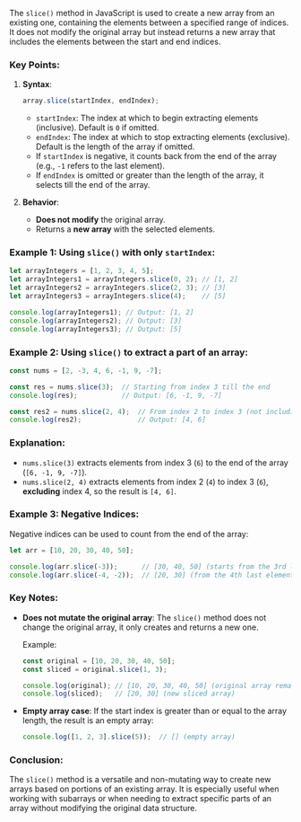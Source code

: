 The `slice()` method in JavaScript is used to create a new array from an existing one, containing the elements between a specified range of indices. It does not modify the original array but instead returns a new array that includes the elements between the start and end indices.

### Key Points:

1. **Syntax**:
   ```javascript
   array.slice(startIndex, endIndex);
   ```
   - `startIndex`: The index at which to begin extracting elements (inclusive). Default is `0` if omitted.
   - `endIndex`: The index at which to stop extracting elements (exclusive). Default is the length of the array if omitted.
   - If `startIndex` is negative, it counts back from the end of the array (e.g., `-1` refers to the last element).
   - If `endIndex` is omitted or greater than the length of the array, it selects till the end of the array.

2. **Behavior**:
   - **Does not modify** the original array.
   - Returns a **new array** with the selected elements.

### Example 1: Using `slice()` with only `startIndex`:

```javascript
let arrayIntegers = [1, 2, 3, 4, 5];
let arrayIntegers1 = arrayIntegers.slice(0, 2); // [1, 2]
let arrayIntegers2 = arrayIntegers.slice(2, 3); // [3]
let arrayIntegers3 = arrayIntegers.slice(4);    // [5]

console.log(arrayIntegers1); // Output: [1, 2]
console.log(arrayIntegers2); // Output: [3]
console.log(arrayIntegers3); // Output: [5]
```

### Example 2: Using `slice()` to extract a part of an array:

```javascript
const nums = [2, -3, 4, 6, -1, 9, -7];

const res = nums.slice(3);  // Starting from index 3 till the end
console.log(res);           // Output: [6, -1, 9, -7]

const res2 = nums.slice(2, 4);  // From index 2 to index 3 (not including index 4)
console.log(res2);              // Output: [4, 6]
```

### Explanation:

- `nums.slice(3)` extracts elements from index 3 (`6`) to the end of the array (`[6, -1, 9, -7]`).
- `nums.slice(2, 4)` extracts elements from index 2 (`4`) to index 3 (`6`), **excluding** index 4, so the result is `[4, 6]`.

### Example 3: Negative Indices:

Negative indices can be used to count from the end of the array:

```javascript
let arr = [10, 20, 30, 40, 50];

console.log(arr.slice(-3));      // [30, 40, 50] (starts from the 3rd last element)
console.log(arr.slice(-4, -2));  // [20, 30] (from the 4th last element to the 2nd last element)
```

### Key Notes:

- **Does not mutate the original array**:
  The `slice()` method does not change the original array, it only creates and returns a new one.
  
  Example:
  ```javascript
  const original = [10, 20, 30, 40, 50];
  const sliced = original.slice(1, 3);

  console.log(original); // [10, 20, 30, 40, 50] (original array remains unchanged)
  console.log(sliced);   // [20, 30] (new sliced array)
  ```

- **Empty array case**:
  If the start index is greater than or equal to the array length, the result is an empty array:
  
  ```javascript
  console.log([1, 2, 3].slice(5));  // [] (empty array)
  ```

### Conclusion:
The `slice()` method is a versatile and non-mutating way to create new arrays based on portions of an existing array. It is especially useful when working with subarrays or when needing to extract specific parts of an array without modifying the original data structure.